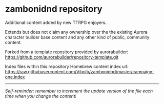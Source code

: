 # zambonidnd repository
Additional content added by new TTRPG enjoyers.

Extends but does not claim any ownership over the the existing Aurora character builder base content and any other kind of public, community content.

Forked from a template repository provided by aurorabuilder: https://github.com/aurorabuilder/repository-template.git

Index files within this repository
Homebrew content index url: https://raw.githubusercontent.com/Vibolb/zambonidnd/master/campaign-one.index

---

*Self-reminder: remember to increment the update version of the file each time when you change the content!*